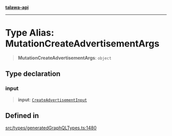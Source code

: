 [**talawa-api**](../../../README.md)

***

# Type Alias: MutationCreateAdvertisementArgs

> **MutationCreateAdvertisementArgs**: `object`

## Type declaration

### input

> **input**: [`CreateAdvertisementInput`](CreateAdvertisementInput.md)

## Defined in

[src/types/generatedGraphQLTypes.ts:1480](https://github.com/Suyash878/talawa-api/blob/e4413cec641a837926071678fed3c7f67234e31e/src/types/generatedGraphQLTypes.ts#L1480)
